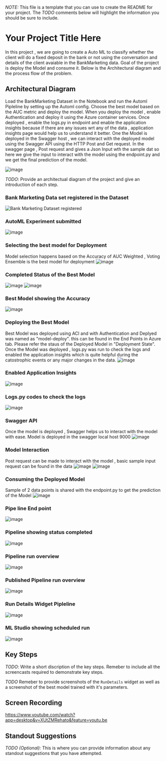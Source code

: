 *NOTE:* This file is a template that you can use to create the README for your project. The *TODO* comments below will highlight the information you should be sure to include.


# Your Project Title Here

In this project , we are going to create a Auto ML to classify whether the client will do a fixed deposit in the bank or not using the conversation and details of the client avaiable in the BankMarketing data. Goal of the project is deploy the Model and consume it. Below is the Architectural diagram and the process flow of the problem. 

## Architectural Diagram

Load the BankMarketing Dataset in the Notebook and run the Automl Pipleline by setting up the Automl config. Choose the best model based on the AUC metric and deploy the model. When you deploy the model , enable Authentication and deploy it using the Azure container services. Once deployed , enable the logs.py in endpoint and enable the application insights because if there are any issues wrt any of the data , application insights page would help us to understand it better. One the Model is deployed in the Swagger host  , we can interact with the deployed model using the Swagger API using the HTTP Post and Get request.  In the swagger page , Post request and gives a Json Input wth the sample dat so here we give the input to interact with the model using the endpoint.py and we get the final prediction of the model.    

![image](https://user-images.githubusercontent.com/92014201/142157410-b3cf6962-53c9-4d82-b884-0d4887b00ab0.png)


*TODO*: Provide an architectual diagram of the project and give an introduction of each step.


### Bank Marketing Data set registered in the Dataset 
![Bank Marketing Dataset registered](https://user-images.githubusercontent.com/92014201/142161294-4be0b700-e370-4985-b5a4-46361a288e7c.png)

### AutoML Experiment submitted 

![image](https://user-images.githubusercontent.com/92014201/142161623-50d25f82-1de2-45b3-b504-0fbe2a23940c.png)

### Selecting the best model for Deployment
Model selection happens based on the Accuracy of AUC Weighted , Voting Ensemble is the best model for deployment 
![image](https://user-images.githubusercontent.com/92014201/142161727-6c852079-670c-4a0e-86a6-7f2cf54cadbb.png)

### Completed Status of the Best Model 
![image](https://user-images.githubusercontent.com/92014201/142162186-01c7c9a0-546c-4037-b00d-81a990f91989.png)
![image](https://user-images.githubusercontent.com/92014201/142162672-6c2b0b45-59f3-44df-b72a-a7deecaf608a.png)

### Best Model showing the Accuracy 
![image](https://user-images.githubusercontent.com/92014201/142162720-01b43ab1-797c-41ad-b0bb-daaa5223b909.png)

### Deploying the Best Model 
 Best Model was deployed using ACI and with Authentication and Deplyed was named as "model-deploy". this can be found in the End Points in Azure tab. Please refer the staus of the Deployed Model in "Deployment State". Once the Model was deployed , logs.py was run to check the logs and enabled the application insights which is quite helpful during the catostrophic events or any major changes in the data. 
 ![image](https://user-images.githubusercontent.com/92014201/142163464-1e2fde68-6d37-49df-8ff8-4741f0b16484.png)
 
### Enabled Application Insights 
 ![image](https://user-images.githubusercontent.com/92014201/142163426-4ae09d7c-b90d-4bcc-9499-71fb771be46d.png)

### Logs.py codes to check the logs 
![image](https://user-images.githubusercontent.com/92014201/142163551-ccd76584-ab6e-4882-b563-4b3a1f185826.png)

### Swagger API 
Once the model is deployed , Swagger  helps us to interact with the model with ease. Model is deployed in the swagger local host 9000 
![image](https://user-images.githubusercontent.com/92014201/142164445-34f858d4-6359-4f95-be5d-88ad86c6f924.png)

### Model Interaction 
Post request can be made to interact with the model , basic sample input request can be found in the data 
![image](https://user-images.githubusercontent.com/92014201/142165534-f0bf3857-3c98-4d42-8e8b-9442e33a4542.png)
![image](https://user-images.githubusercontent.com/92014201/142165540-2ca2bf1a-4c3b-4316-8057-f9e333016397.png)

### Consuming the Deployed Model 
Sample of 2 data points is shared with the endpoint.py to get the prediction of the Model 
![image](https://user-images.githubusercontent.com/92014201/142165845-c124f915-11bc-4e1b-ad1d-c0dfff4fe4ba.png)

### Pipe line End point 

![image](https://user-images.githubusercontent.com/92014201/142165922-05689bd5-3ce4-495c-9923-ab3f29bac1e3.png)

### Pipeline showing status completed 
![image](https://user-images.githubusercontent.com/92014201/142165966-f92d5279-7226-447c-8369-39d9761680f7.png)

### Pipeline run overview 
![image](https://user-images.githubusercontent.com/92014201/142166063-13fc61ef-2853-49c7-bf7f-4775ed5a2cfa.png)

### Published Pipeline run overview 
![image](https://user-images.githubusercontent.com/92014201/142166117-99a383f0-0d28-4668-a00d-d2abbe02583d.png)

### Run Details Widget Pipleline 
![image](https://user-images.githubusercontent.com/92014201/142166198-3025f032-67b9-4a3d-974a-ffc4c9f2b0ba.png)

### ML Studio showing scheduled run 
![image](https://user-images.githubusercontent.com/92014201/142166248-a8342425-a235-4a8f-b2bf-e1391f266b7c.png)




## Key Steps
*TODO*: Write a short discription of the key steps. Remeber to include all the screencasts required to demonstrate key steps. 

*TODO* Remeber to provide screenshots of the `RunDetails` widget as well as a screenshot of the best model trained with it's parameters.

## Screen Recording
 https://www.youtube.com/watch?app=desktop&v=XUtZMRehato&feature=youtu.be

## Standout Suggestions
*TODO (Optional):* This is where you can provide information about any standout suggestions that you have attempted.
